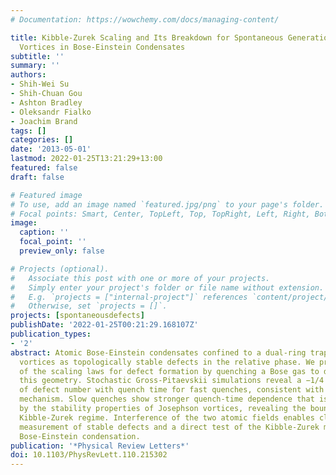 ```yaml
---
# Documentation: https://wowchemy.com/docs/managing-content/

title: Kibble-Zurek Scaling and Its Breakdown for Spontaneous Generation of Josephson
  Vortices in Bose-Einstein Condensates
subtitle: ''
summary: ''
authors:
- Shih-Wei Su
- Shih-Chuan Gou
- Ashton Bradley
- Oleksandr Fialko
- Joachim Brand
tags: []
categories: []
date: '2013-05-01'
lastmod: 2022-01-25T13:21:29+13:00
featured: false
draft: false

# Featured image
# To use, add an image named `featured.jpg/png` to your page's folder.
# Focal points: Smart, Center, TopLeft, Top, TopRight, Left, Right, BottomLeft, Bottom, BottomRight.
image:
  caption: ''
  focal_point: ''
  preview_only: false

# Projects (optional).
#   Associate this post with one or more of your projects.
#   Simply enter your project's folder or file name without extension.
#   E.g. `projects = ["internal-project"]` references `content/project/deep-learning/index.md`.
#   Otherwise, set `projects = []`.
projects: [spontaneousdefects]
publishDate: '2022-01-25T00:21:29.168107Z'
publication_types:
- '2'
abstract: Atomic Bose-Einstein condensates confined to a dual-ring trap support Josephson
  vortices as topologically stable defects in the relative phase. We propose a test
  of the scaling laws for defect formation by quenching a Bose gas to degeneracy in
  this geometry. Stochastic Gross-Pitaevskii simulations reveal a −1/4 power-law scaling
  of defect number with quench time for fast quenches, consistent with the Kibble-Zurek
  mechanism. Slow quenches show stronger quench-time dependence that is explained
  by the stability properties of Josephson vortices, revealing the boundary of the
  Kibble-Zurek regime. Interference of the two atomic fields enables clear long-time
  measurement of stable defects and a direct test of the Kibble-Zurek mechanism in
  Bose-Einstein condensation.
publication: '*Physical Review Letters*'
doi: 10.1103/PhysRevLett.110.215302
---
```

